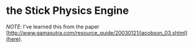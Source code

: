 # the Stick Physics Engine
*NOTE*: I've learned this from the paper
[http://www.gamasutra.com/resource_guide/20030121/jacobson_03.shtml](here).
